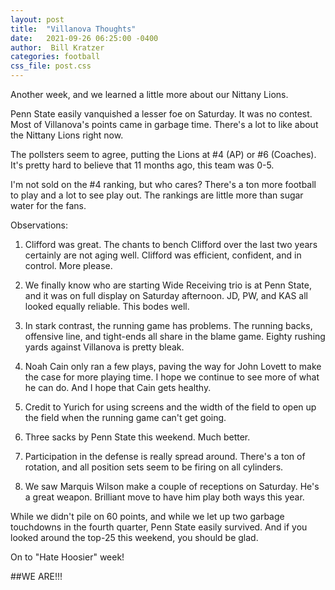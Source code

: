 ```yaml
---
layout: post
title:  "Villanova Thoughts"
date:   2021-09-26 06:25:00 -0400
author:  Bill Kratzer
categories: football
css_file: post.css
---
```


Another week, and we learned a little more about our Nittany Lions.

Penn State easily vanquished a lesser foe on Saturday.  It was no contest.  Most of Villanova's points came in garbage time.  There's a lot to like about the Nittany Lions right now.

The pollsters seem to agree, putting the Lions at #4 (AP) or #6 (Coaches).  It's pretty hard to believe that 11 months ago, this team was 0-5.

I'm not sold on the #4 ranking, but who cares? There's a ton more football to play and a lot to see play out. The rankings are little more than sugar water for the fans.

Observations:

1. Clifford was great. The chants to bench Clifford over the last two years certainly are not aging well. Clifford was efficient, confident, and in control. More please.

2. We finally know who are starting Wide Receiving trio is at Penn State, and it was on full display on Saturday afternoon.  JD, PW, and KAS all looked equally reliable. This bodes well.

3. In stark contrast, the running game has problems. The running backs, offensive line, and tight-ends all share in the blame game. Eighty rushing yards against Villanova is pretty bleak.

4. Noah Cain only ran a few plays, paving the way for John Lovett to make the case for more playing time. I hope we continue to see more of what he can do.  And I hope that Cain gets healthy.

5. Credit to Yurich for using screens and the width of the field to open up the field when the running game can't get going.

6. Three sacks by Penn State this weekend. Much better.

7. Participation in the defense is really spread around. There's a ton of rotation, and all position sets seem to be firing on all cylinders.

8. We saw Marquis Wilson make a couple of receptions on Saturday.  He's a great weapon. Brilliant move to have him play both ways this year.

While we didn't pile on 60 points, and while we let up two garbage touchdowns in the fourth quarter, Penn State easily survived.  And if you looked around the top-25 this weekend, you should be glad.

On to "Hate Hoosier" week!

##WE ARE!!!



